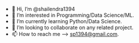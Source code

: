 - 👋 Hi, I’m @shailendra1394
- 👀 I’m interested in Programming/Data Science/ML.
- 🌱 I’m currently learning Python/Data Science.
- 💞️ I’m looking to collaborate on any related project.
- 📫 How to reach me --> sp1394@gmail.com.

<!---
shailendra1394/shailendra1394 is a ✨ special ✨ repository because its `README.md` (this file) appears on your GitHub profile.
You can click the Preview link to take a look at your changes.
--->
